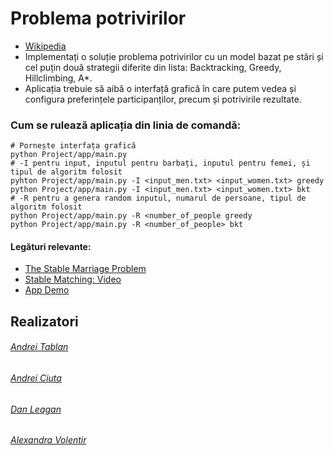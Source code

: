 # Problema potrivirilor
- [Wikipedia](https://en.wikipedia.org/wiki/Stable_marriage_problem  "Wikipedia")
- Implementați o soluție problema potrivirilor cu un model bazat pe stări și cel puțin două strategii diferite din lista: Backtracking, Greedy, Hillclimbing, A*.
- Aplicația trebuie să aibă o interfață grafică în care putem vedea și configura preferințele participanților, precum și potrivirile rezultate.
### Cum se rulează aplicația din linia de comandă:
```
# Pornește interfața grafică
python Project/app/main.py
# -I pentru input, inputul pentru barbați, inputul pentru femei, și tipul de algoritm folosit
pyhton Project/app/main.py -I <input_men.txt> <input_women.txt> greedy
python Project/app/main.py -I <input_men.txt> <input_women.txt> bkt
# -R pentru a genera random inputul, numarul de persoane, tipul de algoritm folosit
python Project/app/main.py -R <number_of_people greedy
python Project/app/main.py -R <number_of_people> bkt
```
#### Legături relevante:
- [The Stable Marriage Problem](https://community.wvu.edu/~krsubramani/courses/fa01/random/lecnotes/lecture5.pdf "The Stable Marriage Problem")
- [Stable Matching: Video](https://www.youtube.com/watch?v=RE5PmdGNgj0 "Stable Matching: Video")
- [App Demo](https://youtu.be/iXtSYavHh7U)
## Realizatori
###### [Andrei Tablan](https://github.com/andreitablan "Andrei Tablan")
###### [Andrei Ciuta](https://github.com/ciuta)
###### [Dan Leagan](https://github.com/leagan-dan)
###### [Alexandra Volentir](https://github.com/AlexandraVolentir)